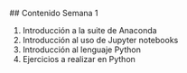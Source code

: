 ## Contenido Semana 1 

1. Introducción a la suite de Anaconda
2. Introducción al uso de Jupyter notebooks 
3. Introducción al lenguaje Python 
4. Ejercicios a realizar en Python
